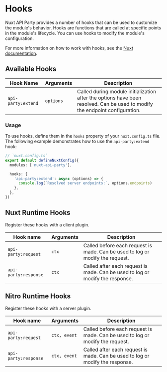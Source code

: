 # Hooks

Nuxt API Party provides a number of hooks that can be used to customize the module's behavior. Hooks are functions that are called at specific points in the module's lifecycle. You can use hooks to modify the module's configuration.

For more information on how to work with hooks, see the [Nuxt documentation](https://nuxt.com/docs/guide/going-further/hooks).

## Available Hooks

| Hook Name  | Arguments | Description |
| ---------- | --------- | ----------- |
| `api-party:extend` | `options` | Called during module initialization after the options have been resolved. Can be used to modify the endpoint configuration. |

### Usage

To use hooks, define them in the `hooks` property of your `nuxt.config.ts` file. The following example demonstrates how to use the `api-party:extend` hook:

```ts
// `nuxt.config.ts`
export default defineNuxtConfig({
  modules: ['nuxt-api-party'],

  hooks: {
    'api-party:extend': async (options) => {
      console.log(`Resolved server endpoints:`, options.endpoints)
    },
  },
})
```

## Nuxt Runtime Hooks

Register these hooks with a client plugin.

| Hook name            | Arguments  | Description
| -------------------- | ---------- | -----------
| `api-party:request`  | `ctx`      | Called before each request is made. Can be used to log or modify the request.
| `api-party:response` | `ctx`      | Called after each request is made. Can be used to log or modify the response.

## Nitro Runtime Hooks

Register these hooks with a server plugin.

| Hook name            | Arguments    | Description
| -------------------- | ------------ | -----------
| `api-party:request`  | `ctx, event` | Called before each request is made. Can be used to log or modify the request.
| `api-party:response` | `ctx, event` | Called after each request is made. Can be used to log or modify the response.

